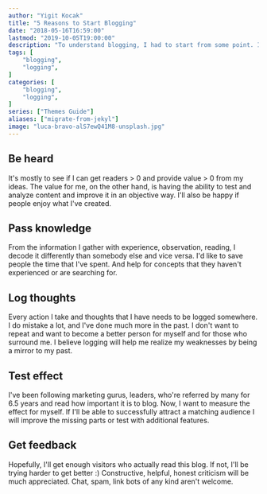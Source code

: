 ```yaml
---
author: "Yigit Kocak"
title: "5 Reasons to Start Blogging"
date: "2018-05-16T16:59:00"
lastmod: "2019-10-05T19:00:00"
description: "To understand blogging, I had to start from some point. I asked a lot of questions on why I should start and found 5 reasons to do it."
tags: [
    "blogging",
    "logging",
]
categories: [
    "blogging",
    "logging",
]
series: ["Themes Guide"]
aliases: ["migrate-from-jekyl"]
image: "luca-bravo-alS7ewQ41M8-unsplash.jpg"
---
```


## Be heard

It's mostly to see if I can get readers > 0 and provide value > 0 from my ideas. The value for me, on the other hand, is having the ability to test and analyze content and improve it in an objective way. I'll also be happy if people enjoy what I've created.

## Pass knowledge

From the information I gather with experience, observation, reading, I decode it differently than somebody else and vice versa. I'd like to save people the time that I've spent. And help for concepts that they haven't experienced or are searching for.

## Log thoughts

Every action I take and thoughts that I have needs to be logged somewhere. I do mistake a lot, and I've done much more in the past. I don't want to repeat and want to become a better person for myself and for those who surround me. I believe logging will help me realize my weaknesses by being a mirror to my past.

## Test effect

I've been following marketing gurus, leaders, who're referred by many for 6.5 years and read how important it is to blog. Now, I want to measure the effect for myself. If I'll be able to successfully attract a matching audience I will improve the missing parts or test with additional features.

## Get feedback

Hopefully, I'll get enough visitors who actually read this blog. If not, I'll be trying harder to get better :) Constructive, helpful, honest criticism will be much appreciated. Chat, spam, link bots of any kind aren't welcome.